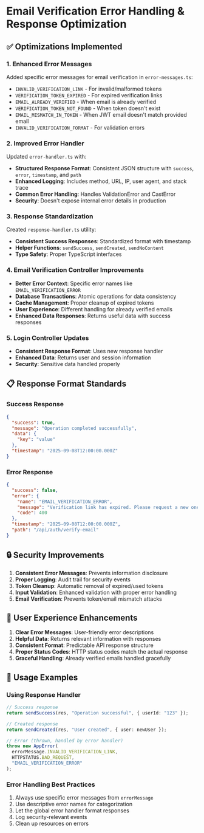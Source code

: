 # Email Verification Error Handling & Response Optimization

## ✅ Optimizations Implemented

### 1. **Enhanced Error Messages**
Added specific error messages for email verification in `error-messages.ts`:
- `INVALID_VERIFICATION_LINK` - For invalid/malformed tokens
- `VERIFICATION_TOKEN_EXPIRED` - For expired verification links
- `EMAIL_ALREADY_VERIFIED` - When email is already verified
- `VERIFICATION_TOKEN_NOT_FOUND` - When token doesn't exist
- `EMAIL_MISMATCH_IN_TOKEN` - When JWT email doesn't match provided email
- `INVALID_VERIFICATION_FORMAT` - For validation errors

### 2. **Improved Error Handler**
Updated `error-handler.ts` with:
- **Structured Response Format**: Consistent JSON structure with `success`, `error`, `timestamp`, and `path`
- **Enhanced Logging**: Includes method, URL, IP, user agent, and stack trace
- **Common Error Handling**: Handles ValidationError and CastError
- **Security**: Doesn't expose internal error details in production

### 3. **Response Standardization**
Created `response-handler.ts` utility:
- **Consistent Success Responses**: Standardized format with timestamp
- **Helper Functions**: `sendSuccess`, `sendCreated`, `sendNoContent`
- **Type Safety**: Proper TypeScript interfaces

### 4. **Email Verification Controller Improvements**
- **Better Error Context**: Specific error names like `EMAIL_VERIFICATION_ERROR`
- **Database Transactions**: Atomic operations for data consistency
- **Cache Management**: Proper cleanup of expired tokens
- **User Experience**: Different handling for already verified emails
- **Enhanced Data Responses**: Returns useful data with success responses

### 5. **Login Controller Updates**
- **Consistent Response Format**: Uses new response handler
- **Enhanced Data**: Returns user and session information
- **Security**: Sensitive data handled properly

## 📋 Response Format Standards

### Success Response
```json
{
  "success": true,
  "message": "Operation completed successfully",
  "data": {
    "key": "value"
  },
  "timestamp": "2025-09-08T12:00:00.000Z"
}
```

### Error Response
```json
{
  "success": false,
  "error": {
    "name": "EMAIL_VERIFICATION_ERROR",
    "message": "Verification link has expired. Please request a new one.",
    "code": 400
  },
  "timestamp": "2025-09-08T12:00:00.000Z",
  "path": "/api/auth/verify-email"
}
```

## 🔒 Security Improvements

1. **Consistent Error Messages**: Prevents information disclosure
2. **Proper Logging**: Audit trail for security events
3. **Token Cleanup**: Automatic removal of expired/used tokens
4. **Input Validation**: Enhanced validation with proper error handling
5. **Email Verification**: Prevents token/email mismatch attacks

## 🚀 User Experience Enhancements

1. **Clear Error Messages**: User-friendly error descriptions
2. **Helpful Data**: Returns relevant information with responses
3. **Consistent Format**: Predictable API response structure
4. **Proper Status Codes**: HTTP status codes match the actual response
5. **Graceful Handling**: Already verified emails handled gracefully

## 📝 Usage Examples

### Using Response Handler
```typescript
// Success response
return sendSuccess(res, "Operation successful", { userId: "123" });

// Created response
return sendCreated(res, "User created", { user: newUser });

// Error (thrown, handled by error handler)
throw new AppError(
  errorMessage.INVALID_VERIFICATION_LINK,
  HTTPSTATUS.BAD_REQUEST,
  "EMAIL_VERIFICATION_ERROR"
);
```

### Error Handling Best Practices
1. Always use specific error messages from `errorMessage`
2. Use descriptive error names for categorization
3. Let the global error handler format responses
4. Log security-relevant events
5. Clean up resources on errors

